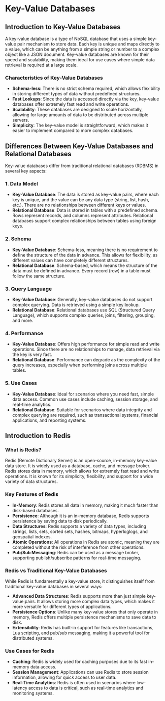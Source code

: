 
# Key-Value Databases

## Introduction to Key-Value Databases
A key-value database is a type of NoSQL database that uses a simple key-value pair mechanism to store data. Each key is unique and maps directly to a value, which can be anything from a simple string or number to a complex object like a JSON document. Key-value databases are known for their speed and scalability, making them ideal for use cases where simple data retrieval is required at a large scale.

### Characteristics of Key-Value Databases
- **Schema-less**: There is no strict schema required, which allows flexibility in storing different types of data without predefined structures.
- **Fast Lookups**: Since the data is accessed directly via the key, key-value databases offer extremely fast read and write operations.
- **Scalability**: These databases are designed to scale horizontally, allowing for large amounts of data to be distributed across multiple servers.
- **Simplicity**: The key-value model is straightforward, which makes it easier to implement compared to more complex databases.

## Differences Between Key-Value Databases and Relational Databases

Key-value databases differ from traditional relational databases (RDBMS) in several key aspects:

### 1. **Data Model**
- **Key-Value Database**: The data is stored as key-value pairs, where each key is unique, and the value can be any data type (string, list, hash, etc.). There are no relationships between different keys or values.
- **Relational Database**: Data is stored in tables with a predefined schema. Rows represent records, and columns represent attributes. Relational databases support complex relationships between tables using foreign keys.

### 2. **Schema**
- **Key-Value Database**: Schema-less, meaning there is no requirement to define the structure of the data in advance. This allows for flexibility, as different values can have completely different structures.
- **Relational Database**: Schema-based, which means the structure of the data must be defined in advance. Every record (row) in a table must follow the same structure.

### 3. **Query Language**
- **Key-Value Database**: Generally, key-value databases do not support complex querying. Data is retrieved using a simple key lookup.
- **Relational Database**: Relational databases use SQL (Structured Query Language), which supports complex queries, joins, filtering, grouping, and more.

### 4. **Performance**
- **Key-Value Database**: Offers high performance for simple read and write operations. Since there are no relationships to manage, data retrieval via the key is very fast.
- **Relational Database**: Performance can degrade as the complexity of the query increases, especially when performing joins across multiple tables.

### 5. **Use Cases**
- **Key-Value Database**: Ideal for scenarios where you need fast, simple data access. Common use cases include caching, session storage, and real-time analytics.
- **Relational Database**: Suitable for scenarios where data integrity and complex querying are required, such as transactional systems, financial applications, and reporting systems.

## Introduction to Redis

### What is Redis?
Redis (Remote Dictionary Server) is an open-source, in-memory key-value data store. It is widely used as a database, cache, and message broker. Redis stores data in memory, which allows for extremely fast read and write operations. It is known for its simplicity, flexibility, and support for a wide variety of data structures.

### Key Features of Redis
- **In-Memory**: Redis stores all data in memory, making it much faster than disk-based databases.
- **Persistence**: Although it is an in-memory database, Redis supports persistence by saving data to disk periodically.
- **Data Structures**: Redis supports a variety of data types, including strings, lists, sets, sorted sets, hashes, bitmaps, hyperloglogs, and geospatial indexes.
- **Atomic Operations**: All operations in Redis are atomic, meaning they are completed without the risk of interference from other operations.
- **Pub/Sub Messaging**: Redis can be used as a message broker, supporting publish/subscribe patterns for real-time messaging.

### Redis vs Traditional Key-Value Databases
While Redis is fundamentally a key-value store, it distinguishes itself from traditional key-value databases in several ways:
- **Advanced Data Structures**: Redis supports more than just simple key-value pairs. It allows storing more complex data types, which makes it more versatile for different types of applications.
- **Persistence Options**: Unlike many key-value stores that only operate in memory, Redis offers multiple persistence mechanisms to save data to disk.
- **Extensibility**: Redis has built-in support for features like transactions, Lua scripting, and pub/sub messaging, making it a powerful tool for distributed systems.

### Use Cases for Redis
- **Caching**: Redis is widely used for caching purposes due to its fast in-memory data access.
- **Session Management**: Applications can use Redis to store session information, allowing for quick access to user data.
- **Real-Time Analytics**: Redis is often used in scenarios where low-latency access to data is critical, such as real-time analytics and monitoring systems.